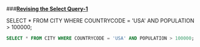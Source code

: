 ###**[Revising the Select Query-1](https://www.hackerrank.com/challenges/revising-the-select-query)**

SELECT * FROM CITY WHERE COUNTRYCODE = 'USA' AND POPULATION > 100000;

```sql
SELECT * FROM CITY WHERE COUNTRYCODE = 'USA' AND POPULATION > 100000;
```
